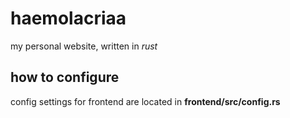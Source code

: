 # haemolacriaa
my personal website, written in *rust* 


## how to configure
config settings for frontend are located in **frontend/src/config.rs**
